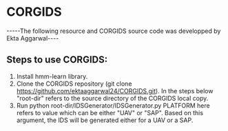 # CORGIDS

-----The following resource and CORGIDS source code was developped by Ekta Aggarwal----

## Steps to use CORGIDS:
1. Install hmm-learn library.
2. Clone the CORGIDS repository (git clone https://github.com/ektaaggarwal24/CORGIDS.git). In the steps below "root-dir" refers to the source directory of the CORGIDS local copy.
3. Run python root-dir/IDSGenerator/IDSGenerator.py <PLATFORM>
PLATFORM here refers to value which can be either "UAV" or "SAP". Based on this argument, the IDS will be generated either for a UAV or a SAP.
 
